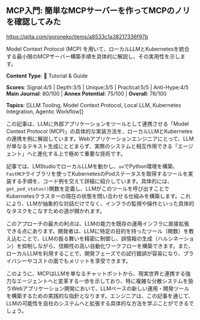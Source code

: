 ## MCP入門: 簡単なMCPサーバーを作ってMCPのノリを確認してみた

https://qiita.com/goroneko/items/a8533c1a38217336f97b

Model Context Protocol (MCP) を用いて、ローカルLLMとKubernetesを統合する最小限のMCPサーバー構築手順を具体的に解説し、その実用性を示します。

**Content Type**: 📖 Tutorial & Guide

**Scores**: Signal:4/5 | Depth:3/5 | Unique:3/5 | Practical:5/5 | Anti-Hype:4/5
**Main Journal**: 80/100 | **Annex Potential**: 75/100 | **Overall**: 76/100

**Topics**: [[LLM Tooling, Model Context Protocol, Local LLM, Kubernetes Integration, Agentic Workflow]]

この記事は、LLMに外部アプリケーションをツールとして連携させる「Model Context Protocol (MCP)」の具体的な実装方法を、ローカルLLMとKubernetesの連携を例に解説しています。Webアプリケーションエンジニアにとって、LLMが単なるテキスト生成にとどまらず、実際のシステムと相互作用できる「エージェント」へと進化する上で極めて重要な技術です。

記事では、LMStudioでローカルLLMを動かし、`uv`でPython環境を構築、`FastMCP`ライブラリを使ってKubernetesのPodステータスを取得するツールを実装する手順を、コード例を交えて詳細に紹介しています。具体的には、`get_pod_status()`関数を定義し、LLMがこのツールを呼び出すことでKubernetesクラスターの現在の状態を問い合わせる仕組みを構築します。これにより、LLMが抽象的な対話だけでなく、インフラの監視や操作といった具体的なタスクをこなすための道が開かれます。

このアプローチの最大の利点は、LLMの能力を既存の運用インフラに直接拡張できる点にあります。開発者は、LLMに特定の目的を持ったツール（関数）を教え込むことで、LLMの振る舞いを精密に制御し、誤情報の生成（ハルシネーション）を抑制しながら、信頼性の高い自動化ワークフローを構築できます。また、ローカルLLMを利用することで、開発フェーズでの試行錯誤が容易になり、プライバシーやコストの面でもメリットを享受できます。

このように、MCPはLLMを単なるチャットボットから、現実世界と連携する強力なエージェントへと変革する一歩を示しており、特に複雑な分散システムを扱うWebアプリケーション開発において、LLMベースの新しい運用・開発ツールを構築するための実践的な指針となります。エンジニアは、この記事を通じて、LLMの可能性を自社のシステムへと拡張する具体的な方法を学ぶことができるでしょう。